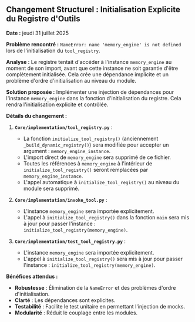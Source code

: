 ## Changement Structurel : Initialisation Explicite du Registre d'Outils

**Date :** jeudi 31 juillet 2025

**Problème rencontré :** `NameError: name 'memory_engine' is not defined` lors de l'initialisation du `tool_registry`.

**Analyse :** Le registre tentait d'accéder à l'instance `memory_engine` au moment de son import, avant que cette instance ne soit garantie d'être complètement initialisée. Cela crée une dépendance implicite et un problème d'ordre d'initialisation au niveau du module.

**Solution proposée :** Implémenter une injection de dépendances pour l'instance `memory_engine` dans la fonction d'initialisation du registre. Cela rendra l'initialisation explicite et contrôlée.

**Détails du changement :**

1.  **`Core/implementation/tool_registry.py`** :
    *   La fonction `initialize_tool_registry()` (anciennement `_build_dynamic_registry()`) sera modifiée pour accepter un argument : `memory_engine_instance`.
    *   L'import direct de `memory_engine` sera supprimé de ce fichier.
    *   Toutes les références à `memory_engine` à l'intérieur de `initialize_tool_registry()` seront remplacées par `memory_engine_instance`.
    *   L'appel automatique à `initialize_tool_registry()` au niveau du module sera supprimé.

2.  **`Core/implementation/invoke_tool.py`** :
    *   L'instance `memory_engine` sera importée explicitement.
    *   L'appel à `initialize_tool_registry()` dans la fonction `main` sera mis à jour pour passer l'instance : `initialize_tool_registry(memory_engine)`.

3.  **`Core/implementation/test_tool_registry.py`** :
    *   L'instance `memory_engine` sera importée explicitement.
    *   L'appel à `initialize_tool_registry()` sera mis à jour pour passer l'instance : `initialize_tool_registry(memory_engine)`.

**Bénéfices attendus :**

*   **Robustesse** : Élimination de la `NameError` et des problèmes d'ordre d'initialisation.
*   **Clarté** : Les dépendances sont explicites.
*   **Testabilité** : Facilite le test unitaire en permettant l'injection de mocks.
*   **Modularité** : Réduit le couplage entre les modules.
